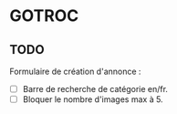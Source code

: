 # GOTROC

## TODO
Formulaire de création d'annonce :
- [ ] Barre de recherche de catégorie en/fr.
- [ ] Bloquer le nombre d'images max à 5.